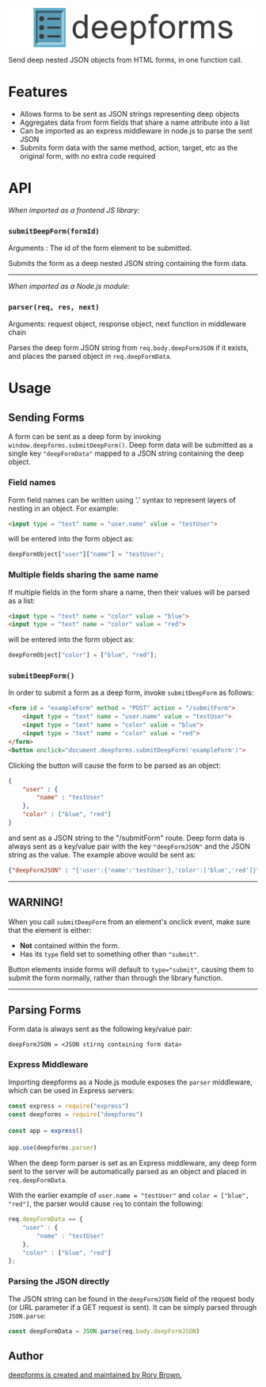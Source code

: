 ![deepforms](https://github.com/rory660/deepforms/blob/master/img/deepformsCentered.png?raw=true)

Send deep nested JSON objects from HTML forms, in one function call.

# Features

- Allows forms to be sent as JSON strings representing deep objects
- Aggregates data from form fields that share a name attribute into a list
- Can be imported as an express middleware in node.js to parse the sent JSON
- Submits form data with the same method, action, target, etc as the original form, with no extra code required

# API

_When imported as a frontend JS library:_

### `submitDeepForm(formId)`

Arguments : The id of the form element to be submitted.

Submits the form as a deep nested JSON string containing the form data.

---

_When imported as a Node.js module:_

### `parser(req, res, next)`

Arguments: request object, response object, next function in middleware chain

Parses the deep form JSON string from `req.body.deepFormJSON` if it exists, and places the parsed object in `req.deepFormData`.

# Usage

## Sending Forms

A form can be sent as a deep form by invoking `window.deepforms.submitDeepForm()`. Deep form data will be submitted as a single key `"deepFormData"` mapped to a JSON string containing the deep object.

### Field names

Form field names can be written using '.' syntax to represent layers of nesting in an object. For example:

```html
<input type = "text" name = "user.name" value = "testUser">
```

will be entered into the form object as:

```js
deepFormObject["user"]["name"] = "testUser";
```

### Multiple fields sharing the same name

If multiple fields in the form share a name, then their values will be parsed as a list:

```html
<input type = "text" name = "color" value = "blue">
<input type = "text" name = "color" value = "red">
```

will be entered into the form object as:

```js
deepFormObject["color"] = ["blue", "red"];
```

### `submitDeepForm()`

In order to submit a form as a deep form, invoke `submitDeepForm` as follows:

```html
<form id = "exampleForm" method = "POST" action = "/submitForm">
    <input type = "text" name = "user.name" value = "testUser">
    <input type = "text" name = "color" value = "blue">
    <input type = "text" name = "color" value = "red">
</form>
<button onclick="document.deepforms.submitDeepForm('exampleForm')">
```

Clicking the button will cause the form to be parsed as an object:

```json
{
    "user" : {
        "name" : "testUser"
    },
    "color" : ["blue", "red"]
}
```

and sent as a JSON string to the "/submitForm" route. Deep form data is always sent as a key/value pair with the key `"deepFormJSON"` and the JSON string as the value. The example above would be sent as:

```json
{"deepFormJSON" : "{'user':{'name':'testUser'},'color':['blue','red']}"}
```

---

## WARNING!
When you call `submitDeepForm` from an element's onclick event, make sure that the element is either:

- __Not__ contained within the form.
- Has its `type` field set to something other than `"submit"`.

Button elements inside forms will default to `type="submit"`, causing them to submit the form normally, rather than through the library function.

---

## Parsing Forms

Form data is always sent as the following key/value pair:

```
deepFormJSON = <JSON stirng containing form data>
```

### Express Middleware

Importing deepforms as a Node.js module exposes the `parser` middleware, which can be used in Express servers:

```js
const express = require("express")
const deepforms = require("deepforms")

const app = express()

app.use(deepforms.parser)

```

When the deep form parser is set as an Express middleware, any deep form sent to the server will be automatically parsed as an object and placed in `req.deepFormData`.

With the earlier example of `user.name = "testUser"` and `color = ["blue", "red"]`, the parser would cause `req` to contain the following:

```js
req.deepFormData == {
    "user" : {
        "name" : "testUser"
    },
    "color" : ["blue", "red"]
};
```

### Parsing the JSON directly

The JSON string can be found in the `deepFormJSON` field of the request body (or URL parameter if a GET request is sent). It can be simply parsed through `JSON.parse`:

```js
const deepFormData = JSON.parse(req.body.deepFormJSON)
```

## Author

[deepforms is created and maintained by Rory Brown.](https://www.rorybrown.info)
